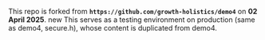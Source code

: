 This repo is forked from **`https://github.com/growth-holistics/demo4`** on **02 April 2025**. new
This serves as a testing environment on production (same as demo4, secure.h), whose content is duplicated from demo4. 
